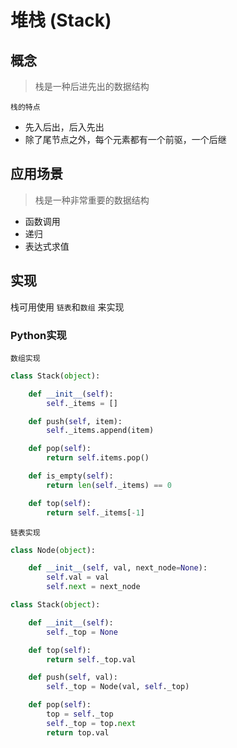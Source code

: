 # 堆栈 (Stack)

## 概念

> 栈是一种后进先出的数据结构

`栈的特点`

- 先入后出，后入先出
- 除了尾节点之外，每个元素都有一个前驱，一个后继

## 应用场景

> 栈是一种非常重要的数据结构

- 函数调用
- 递归
- 表达式求值



## 实现

栈可用使用 `链表`和`数组` 来实现

### Python实现

`数组实现`

```python
class Stack(object):

    def __init__(self):
        self._items = []

    def push(self, item):
        self._items.append(item)

    def pop(self):
        return self.items.pop()

    def is_empty(self):
        return len(self._items) == 0

    def top(self):
        return self._items[-1]
```

`链表实现`

```python
class Node(object):

    def __init__(self, val, next_node=None):
        self.val = val
        self.next = next_node

class Stack(object):

    def __init__(self):
        self._top = None

    def top(self):
        return self._top.val

    def push(self, val):
        self._top = Node(val, self._top)

    def pop(self):
        top = self._top
        self._top = top.next
        return top.val
```
